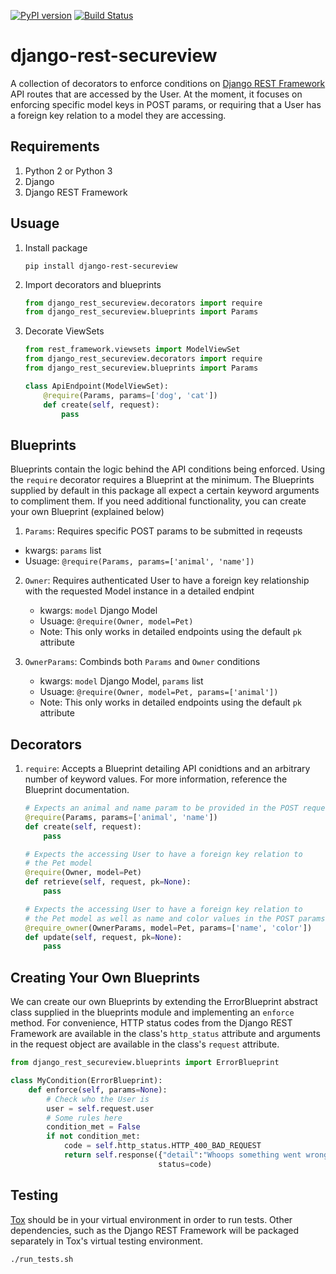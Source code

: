 [![PyPI version](https://badge.fury.io/py/django-rest-secureview.svg)](https://badge.fury.io/py/django-rest-secureview)
[![Build Status](https://travis-ci.org/fmitra/django-rest-secureview.svg?branch=master)](https://travis-ci.org/fmitra/django-rest-secureview)


# django-rest-secureview

A collection of decorators to enforce conditions on [Django REST Framework](http://www.django-rest-framework.org/) API routes that are accessed by the User. At the moment, it focuses on enforcing specific model keys in POST params, or requiring that a User has a foreign key relation to a model they are accessing. 

## Requirements

1. Python 2 or Python 3
2. Django
3. Django REST Framework

## Usuage

1. Install package

	`pip install django-rest-secureview`

2. Import decorators and blueprints

	``` python
	from django_rest_secureview.decorators import require
	from django_rest_secureview.blueprints import Params
	```

3. Decorate ViewSets

	``` python
	from rest_framework.viewsets import ModelViewSet
	from django_rest_secureview.decorators import require
	from django_rest_secureview.blueprints import Params
	
	class ApiEndpoint(ModelViewSet):
	    @require(Params, params=['dog', 'cat'])
	    def create(self, request):
	        pass
	```

## Blueprints

Blueprints contain the logic behind the API conditions being enforced. Using the `require` decorator requires a Blueprint at the minimum. The Blueprints supplied by default in this package all expect a certain keyword arguments to compliment them. If you need additional functionality, you can create your own Blueprint (explained below)

1. `Params`: Requires specific POST params to be submitted in reqeusts
  * kwargs: `params` list
  * Usuage: `@require(Params, params=['animal', 'name'])`

2. `Owner`: Requires authenticated User to have a foreign key relationship with the requested Model instance in a detailed endpint 
	* kwargs: `model` Django Model
	* Usuage: `@require(Owner, model=Pet)`
	* Note: This only works in detailed endpoints using the default `pk` attribute 

3. `OwnerParams`: Combinds both `Params` and `Owner` conditions
	* kwargs: `model` Django Model, `params` list
	* Usuage: `@require(Owner, model=Pet, params=['animal'])`
	* Note: This only works in detailed endpoints using the default `pk` attribute 

## Decorators

1. `require`: Accepts a Blueprint detailing API conidtions and an arbitrary number of keyword values. For more information, reference the Blueprint documentation.

	``` python
	# Expects an animal and name param to be provided in the POST request
	@require(Params, params=['animal', 'name'])
	def create(self, request):
	    pass

	# Expects the accessing User to have a foreign key relation to 
	# the Pet model
	@require(Owner, model=Pet)
	def retrieve(self, request, pk=None):
	    pass
	
	# Expects the accessing User to have a foreign key relation to 
	# the Pet model as well as name and color values in the POST params
	@require_owner(OwnerParams, model=Pet, params=['name', 'color'])
	def update(self, request, pk=None):
	    pass
	```

## Creating Your Own Blueprints

We can create our own Blueprints by extending the ErrorBlueprint abstract class supplied in the blueprints module and implementing an `enforce` method. For convenience, HTTP status codes from the Django REST Framework are available in the class's `http_status` attribute and arguments in the request object are available in the class's `request` attribute.

``` python
from django_rest_secureview.blueprints import ErrorBlueprint

class MyCondition(ErrorBlueprint):
    def enforce(self, params=None):
        # Check who the User is
        user = self.request.user
        # Some rules here
        condition_met = False
        if not condition_met:
	        code = self.http_status.HTTP_400_BAD_REQUEST
            return self.response({"detail":"Whoops something went wrong"}, 
                                 status=code)
```

## Testing

[Tox](https://tox.testrun.org) should be in your virtual environment in order to run tests. Other dependencies, such as the Django REST Framework will be packaged separately in Tox's virtual testing environment. 

``` sh
./run_tests.sh
```